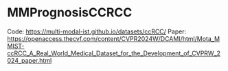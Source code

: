 # MMPrognosisCCRCC

Code: https://multi-modal-ist.github.io/datasets/ccRCC/
Paper: https://openaccess.thecvf.com/content/CVPR2024W/DCAMI/html/Mota_MMIST-ccRCC_A_Real_World_Medical_Dataset_for_the_Development_of_CVPRW_2024_paper.html
